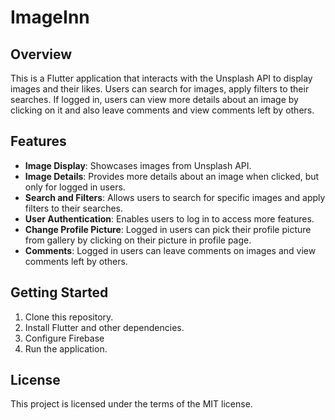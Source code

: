 # ImageInn

## Overview
This is a Flutter application that interacts with the Unsplash API to display images and their likes. Users can search for images, apply filters to their searches. If logged in, users can view more details about an image by clicking on it and also leave comments and view comments left by others.

## Features
- **Image Display**: Showcases images from Unsplash API.
- **Image Details**: Provides more details about an image when clicked, but only for logged in users.
- **Search and Filters**: Allows users to search for specific images and apply filters to their searches.
- **User Authentication**: Enables users to log in to access more features.
- **Change Profile Picture**: Logged in users can pick their profile picture from gallery by clicking on their picture in profile page.
- **Comments**: Logged in users can leave comments on images and view comments left by others.

## Getting Started
1. Clone this repository.
2. Install Flutter and other dependencies.
3. Configure Firebase
4. Run the application.

## License
This project is licensed under the terms of the MIT license.